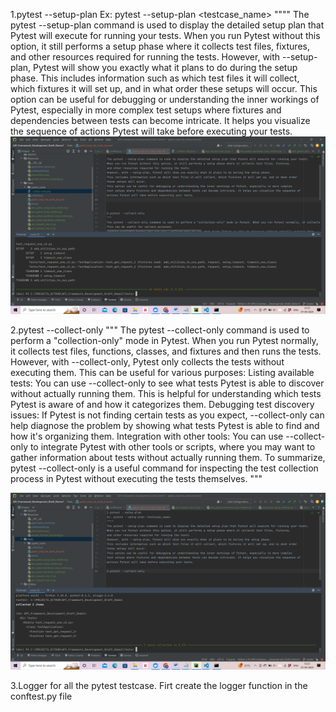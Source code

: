 1.pytest --setup-plan
Ex: pytest --setup-plan <testcase_name>
""""
The pytest --setup-plan command is used to display the detailed setup plan that Pytest will execute for running your tests.
When you run Pytest without this option, it still performs a setup phase where it collects test files, fixtures, 
and other resources required for running the tests.
However, with --setup-plan, Pytest will show you exactly what it plans to do during the setup phase.
This includes information such as which test files it will collect, which fixtures it will set up, and in what order
these setups will occur.
This option can be useful for debugging or understanding the inner workings of Pytest, especially in more complex
test setups where fixtures and dependencies between tests can become intricate. It helps you visualize the sequence of 
actions Pytest will take before executing your tests.
![img.png](--setup-only.png)


2.pytest --collect-only
"""
The pytest --collect-only command is used to perform a "collection-only" mode in Pytest. When you run Pytest normally, it collects test files, functions, classes, and fixtures and then runs the tests. However, with --collect-only, Pytest only collects the tests without executing them.
This can be useful for various purposes:
Listing available tests: You can use --collect-only to see what tests Pytest is able to discover without actually running them. 
This is helpful for understanding which tests Pytest is aware of and how it categorizes them.
Debugging test discovery issues: If Pytest is not finding certain tests as you expect, --collect-only can help diagnose the problem 
by showing what tests Pytest is able to find and how it's organizing them.
Integration with other tools: You can use --collect-only to integrate Pytest with other tools or scripts, where you may want to gather
information about tests without actually running them.
To summarize, pytest --collect-only is a useful command for inspecting the test collection process in Pytest without executing the tests themselves.
"""

![img.png](--collect-only.png)


3.Logger for all the pytest testcase.
Firt create the logger function in the conftest.py file